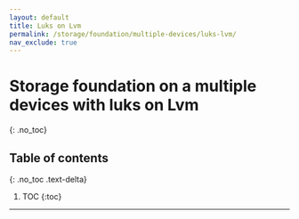 ```yaml
---
layout: default
title: Luks on Lvm
permalink: /storage/foundation/multiple-devices/luks-lvm/
nav_exclude: true
---
```


# Storage foundation on a multiple devices with luks on Lvm
{: .no_toc}

## Table of contents
{: .no_toc .text-delta}

1. TOC
{:toc}

---
